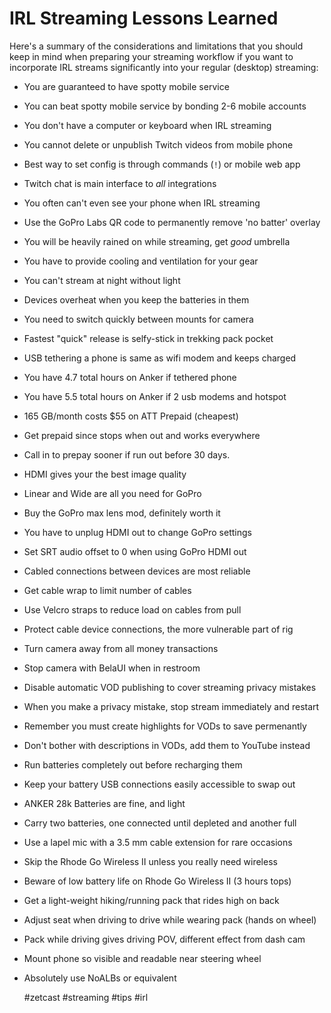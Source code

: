 # IRL Streaming Lessons Learned

Here's a summary of the considerations and limitations that you should
keep in mind when preparing your streaming workflow if you want to
incorporate IRL streams significantly into your regular (desktop)
streaming:

* You are guaranteed to have spotty mobile service
* You can beat spotty mobile service by bonding 2-6 mobile accounts
* You don't have a computer or keyboard when IRL streaming
* You cannot delete or unpublish Twitch videos from mobile phone
* Best way to set config is through commands (`!`) or mobile web app
* Twitch chat is main interface to *all* integrations
* You often can't even see your phone when IRL streaming
* Use the GoPro Labs QR code to permanently remove 'no batter' overlay
* You will be heavily rained on while streaming, get *good* umbrella
* You have to provide cooling and ventilation for your gear
* You can't stream at night without light
* Devices overheat when you keep the batteries in them
* You need to switch quickly between mounts for camera
* Fastest "quick" release is selfy-stick in trekking pack pocket
* USB tethering a phone is same as wifi modem and keeps charged
* You have 4.7 total hours on Anker if tethered phone
* You have 5.5 total hours on Anker if 2 usb modems and hotspot
* 165 GB/month costs \$55 on ATT Prepaid (cheapest)
* Get prepaid since stops when out and works everywhere
* Call in to prepay sooner if run out before 30 days.
* HDMI gives your the best image quality
* Linear and Wide are all you need for GoPro
* Buy the GoPro max lens mod, definitely worth it
* You have to unplug HDMI out to change GoPro settings
* Set SRT audio offset to 0 when using GoPro HDMI out
* Cabled connections between devices are most reliable
* Get cable wrap to limit number of cables
* Use Velcro straps to reduce load on cables from pull
* Protect cable device connections, the more vulnerable part of rig
* Turn camera away from all money transactions
* Stop camera with BelaUI when in restroom
* Disable automatic VOD publishing to cover streaming privacy mistakes
* When you make a privacy mistake, stop stream immediately and restart
* Remember you must create highlights for VODs to save permenantly
* Don't bother with descriptions in VODs, add them to YouTube instead
* Run batteries completely out before recharging them
* Keep your battery USB connections easily accessible to swap out
* ANKER 28k Batteries are fine, and light
* Carry two batteries, one connected until depleted and another full
* Use a lapel mic with a 3.5 mm cable extension for rare occasions
* Skip the Rhode Go Wireless II unless you really need wireless
* Beware of low battery life on Rhode Go Wireless II (3 hours tops)
* Get a light-weight hiking/running pack that rides high on back
* Adjust seat when driving to drive while wearing pack (hands on wheel)
* Pack while driving gives driving POV, different effect from dash cam
* Mount phone so visible and readable near steering wheel
* Absolutely use NoALBs or equivalent

    #zetcast #streaming #tips #irl
